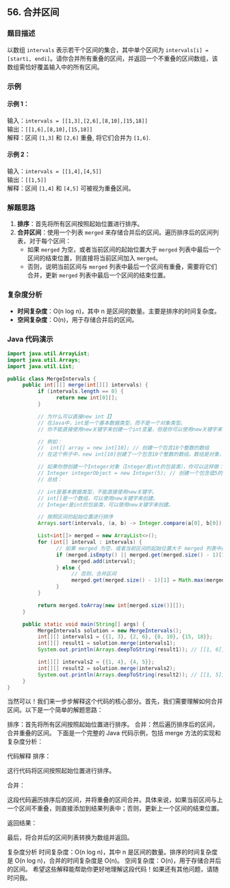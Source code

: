 ## 56. 合并区间

### 题目描述
以数组 `intervals` 表示若干个区间的集合，其中单个区间为 `intervals[i] = [starti, endi]`。请你合并所有重叠的区间，并返回一个不重叠的区间数组，该数组需恰好覆盖输入中的所有区间。

### 示例
#### 示例 1：
输入：`intervals = [[1,3],[2,6],[8,10],[15,18]]`  
输出：`[[1,6],[8,10],[15,18]]`  
解释：区间 `[1,3]` 和 `[2,6]` 重叠, 将它们合并为 `[1,6]`.

#### 示例 2：
输入：`intervals = [[1,4],[4,5]]`  
输出：`[[1,5]]`  
解释：区间 `[1,4]` 和 `[4,5]` 可被视为重叠区间。

### 解题思路
1. **排序**：首先将所有区间按照起始位置进行排序。
2. **合并区间**：使用一个列表 `merged` 来存储合并后的区间。遍历排序后的区间列表，对于每个区间：
    - 如果 `merged` 为空，或者当前区间的起始位置大于 `merged` 列表中最后一个区间的结束位置，则直接将当前区间加入 `merged`。
    - 否则，说明当前区间与 `merged` 列表中最后一个区间有重叠，需要将它们合并，更新 `merged` 列表中最后一个区间的结束位置。

### 复杂度分析
- **时间复杂度**：O(n log n)，其中 n 是区间的数量。主要是排序的时间复杂度。
- **空间复杂度**：O(n)，用于存储合并后的区间。

### Java 代码演示
```java
import java.util.ArrayList;
import java.util.Arrays;
import java.util.List;

public class MergeIntervals {
     public int[][] merge(int[][] intervals) {
          if (intervals.length == 0) {
                return new int[0][];
          }

          // 为什么可以直接new int【】
          // 在Java中，int是一个基本数据类型，而不是一个对象类型。
          // 你不能直接使用new关键字来创建一个int变量，但是你可以使用new关键字来创建一个int数组。

          // 例如：
          //  int[] array = new int[10]; // 创建一个包含10个整数的数组
          // 在这个例子中，new int[10]创建了一个包含10个整数的数组。数组是对象，因此可以使用new关键字来创建。

          // 如果你想创建一个Integer对象（Integer是int的包装类），你可以这样做：
          // Integer integerObject = new Integer(5); // 创建一个包含值5的Int
          // 总结：

          // int是基本数据类型，不能直接使用new关键字。
          // int[]是一个数组，可以使用new关键字来创建。
          // Integer是int的包装类，可以使用new关键字来创建。

          // 按照区间的起始位置进行排序
          Arrays.sort(intervals, (a, b) -> Integer.compare(a[0], b[0]));

          List<int[]> merged = new ArrayList<>();
          for (int[] interval : intervals) {
                // 如果 merged 为空，或者当前区间的起始位置大于 merged 列表中最后一个区间的结束位置
                if (merged.isEmpty() || merged.get(merged.size() - 1)[1] < interval[0]) {
                     merged.add(interval);
                } else {
                     // 否则，合并区间
                     merged.get(merged.size() - 1)[1] = Math.max(merged.get(merged.size() - 1)[1], interval[1]);
                }
          }

          return merged.toArray(new int[merged.size()][]);
     }

     public static void main(String[] args) {
          MergeIntervals solution = new MergeIntervals();
          int[][] intervals1 = {{1, 3}, {2, 6}, {8, 10}, {15, 18}};
          int[][] result1 = solution.merge(intervals1);
          System.out.println(Arrays.deepToString(result1)); // [[1, 6], [8, 10], [15, 18]]

          int[][] intervals2 = {{1, 4}, {4, 5}};
          int[][] result2 = solution.merge(intervals2);
          System.out.println(Arrays.deepToString(result2)); // [[1, 5]]
     }
}
```

当然可以！我们来一步步解释这个代码的核心部分。首先，我们需要理解如何合并区间。以下是一个简单的解题思路：

排序：首先将所有区间按照起始位置进行排序。
合并：然后遍历排序后的区间，合并重叠的区间。
下面是一个完整的 Java 代码示例，包括 merge 方法的实现和复杂度分析：

代码解释
排序：

这行代码将区间按照起始位置进行排序。

合并：

这段代码遍历排序后的区间，并将重叠的区间合并。具体来说，如果当前区间与上一个区间不重叠，则直接添加到结果列表中；否则，更新上一个区间的结束位置。

返回结果：

最后，将合并后的区间列表转换为数组并返回。

复杂度分析
时间复杂度：O(n log n)，其中 n 是区间的数量。排序的时间复杂度是 O(n log n)，合并的时间复杂度是 O(n)。
空间复杂度：O(n)，用于存储合并后的区间。
希望这些解释能帮助你更好地理解这段代码！如果还有其他问题，请随时问我。
